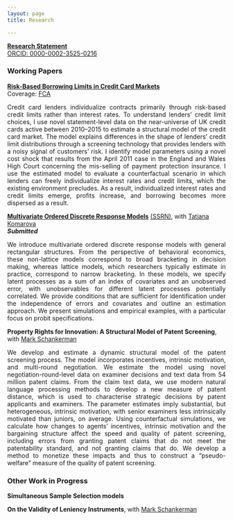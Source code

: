 ```yaml
---
layout: page
title: Research

---
```


<base target="_blank">

[**Research Statement**](img/rs.pdf) <br>
[ORCID: 0000-0002-3525-0216](https://orcid.org/0000-0002-3525-0216)

### Working Papers

[**Risk-Based Borrowing Limits in Credit Card Markets**](img/jmp.pdf) <br>
Coverage: [FCA](https://www.fca.org.uk/publications/research/interest-rates-risk-based-credit-limits-uk-credit-card-market) <br>

<p style='text-align: justify;'> <span style="font-size:1em;"> Credit card lenders individualize contracts primarily through risk-based credit limits rather than interest rates. To understand lenders’ credit limit choices, I use novel statement-level data on the near-universe of UK credit cards active between 2010–2015 to estimate a structural model of the credit card market. The model explains differences in the shape of lenders’ credit limit distributions through a screening technology that provides lenders with a noisy signal of customers’ risk. I identify model parameters using a novel cost shock that results from the April 2011 case in the England and Wales High Court concerning the mis-selling of payment protection insurance. I use the estimated model to evaluate a counterfactual scenario in which lenders can freely individualize interest rates and credit limits, which the existing environment precludes. As a result, individualized interest rates and credit limits emerge, profits increase, and borrowing becomes more dispersed as a result. </span> </p>

[**Multivariate Ordered Discrete Response Models**](img/KM20230215.pdf) [(SSRN)](https://papers.ssrn.com/sol3/papers.cfm?abstract_id=4103429), with [Tatiana Komarova](https://personalpages.manchester.ac.uk/staff/tatiana.komarova/) <br>
***Submitted***

<p style='text-align: justify;'> <span style="font-size:1em;"> We introduce multivariate ordered discrete response models with general rectangular structures. From the perspective of behavioral economics, these non-lattice models correspond to broad bracketing in decision making, whereas lattice models, which researchers typically estimate in practice, correspond to narrow bracketing. In these models, we specify latent processes as a sum of an index of covariates and an unobserved error, with unobservables for different latent processes potentially correlated. We provide conditions that are sufficient for identification under the independence of errors and covariates and outline an estimation approach. We present simulations and empirical examples, with a particular focus on probit specifications. </span> </p>

**Property Rights for Innovation: A Structural Model of Patent Screening**, with [Mark Schankerman](https://personal.lse.ac.uk/schanker/)

<p style='text-align: justify;'> <span style="font-size:1em;"> We develop and estimate a dynamic structural model of the patent screening process. The model incorporates incentives, intrinsic motivation, and multi-round negotiation. We estimate the model using novel negotiation-round-level data on examiner decisions and text data from 54 million patent claims. From the claim text data, we use modern natural language processing methods to develop a new measure of patent distance, which is used to characterise strategic decisions by patent applicants and examiners. The parameter estimates imply substantial, but heterogeneous, intrinsic motivation, with senior examiners less intrinsically motivated than juniors, on average. Using counterfactual simulations, we calculate how changes to agents’ incentives, intrinsic motivation and the bargaining structure affect the speed and quality of patent screening, including errors from granting patent claims that do not meet the patentability standard, and not granting claims that do.  We develop a method to monetize these impacts and thus to construct a “pseudo-welfare” measure of the quality of patent screening.  </span> </p>


### Other Work in Progress

**Simultaneous Sample Selection models**

**On the Validity of Leniency Instruments**, with [Mark Schankerman](https://personal.lse.ac.uk/schanker/)
